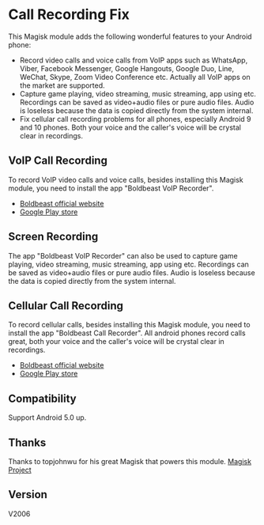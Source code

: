 # Call Recording Fix
This Magisk module adds the following wonderful features to your Android phone:
* Record video calls and voice calls from VoIP apps such as WhatsApp, Viber, Facebook Messenger, Google Hangouts, Google Duo, Line, WeChat, Skype, Zoom Video Conference etc. Actually all VoIP apps on the market are supported.
* Capture game playing, video streaming, music streaming, app using etc. Recordings can be saved as video+audio files or pure audio files. Audio is loseless because the data is copied directly from the system internal.
* Fix cellular call recording problems for all phones, especially Android 9 and 10 phones. Both your voice and the caller's voice will be crystal clear in recordings.


## VoIP Call Recording
To record VoIP video calls and voice calls, besides installing this Magisk module, you need to install the app "Boldbeast VoIP Recorder".
* [Boldbeast official website](https://www.boldbeast.com/android/voip_call_recorder.html)
* [Google Play store](https://play.google.com/store/apps/details?id=com.boldbeast.voiprecorder)


## Screen Recording
The app "Boldbeast VoIP Recorder" can also be used to capture game playing, video streaming, music streaming, app using etc. Recordings can be saved as video+audio files or pure audio files. Audio is loseless because the data is copied directly from the system internal.


## Cellular Call Recording
To record cellular calls, besides installing this Magisk module, you need to install the app "Boldbeast Call Recorder". All android phones record calls great, both your voice and the caller's voice will be crystal clear in recordings.
* [Boldbeast official website](https://www.boldbeast.com/android/call_recorder.html)
* [Google Play store](https://play.google.com/store/apps/details?id=com.boldbeast.recorder)


## Compatibility
Support Android 5.0 up.


## Thanks
Thanks to topjohnwu for his great Magisk that powers this module.
[Magisk Project](https://topjohnwu.github.io/Magisk)


## Version
V2006

